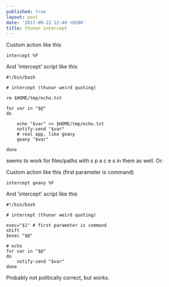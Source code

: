 ```yaml
---
published: true
layout: post
date: '2017-09-22 12:40 +0200'
title: thunar intercept
---
```

Custom action like this

    intercept %F
    
And 'intercept' script like this

    #!/bin/bash

    # intercept (thunar weird quoting)

    rm $HOME/tmp/echo.txt

    for var in "$@"
    do

        echo "$var" >> $HOME/tmp/echo.txt
        notify-send "$var"
        # real app, like geany
        geany "$var"
        
    done
    
seems to work for files/paths with s p a c e s in them as well. Or:

Custom action like this (first parameter is command)

    intercept geany %F

And 'intercept' script like this

    #!/bin/bash

    # intercept (thunar weird quoting)

    exec="$1" # first parameter is command
    shift
    $exec "$@"

    # echo
    for var in "$@"
    do
        notify-send "$var"
    done
    
Probably not politically correct, but works.


